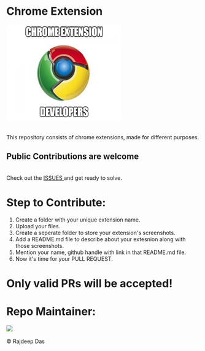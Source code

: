 # Chrome Extension

<p align center>
<img src="https://github.com/Rajspeaks/Chrome-extension/blob/main/icon.jpg" height="250px" width="300px">
  </p>
  
  <br>
This repository consists of chrome extensions, made for different purposes.

<h2>Public Contributions are welcome</h2>
<br>
Check out the <a href="https://github.com/Rajspeaks/Chrome-extension/issues">ISSUES </a> and get ready to solve.
<br>

# Step to Contribute:

1. Create a folder with your unique extension name.<br>
2. Upload your files.<br>
3. Create a seperate folder to store your extension's screenshots.<br>
4. Add a README.md file to describe about your extesnion along with those screenshots.<br>
5. Mention your name, github handle with link in that README.md file.<br>
6. Now it's time for your PULL REQUEST.<br>

# Only valid PRs will be accepted!

# Repo Maintainer:<br>


<img src="https://github.com/Rajspeaks.png?size=100" />


<br>

&copy; Rajdeep Das

